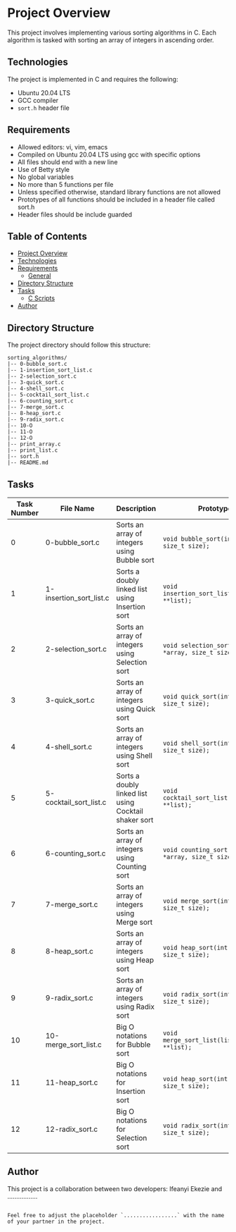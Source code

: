 # Project Overview
This project involves implementing various sorting algorithms in C. Each algorithm is tasked with sorting an array of integers in ascending order.

## Technologies

The project is implemented in C and requires the following:

- Ubuntu 20.04 LTS
- GCC compiler
- `sort.h` header file

## Requirements
- Allowed editors: vi, vim, emacs
- Compiled on Ubuntu 20.04 LTS using gcc with specific options
- All files should end with a new line
- Use of Betty style
- No global variables
- No more than 5 functions per file
- Unless specified otherwise, standard library functions are not allowed
- Prototypes of all functions should be included in a header file called sort.h
- Header files should be include guarded

## Table of Contents
- [Project Overview](#project-overview)
- [Technologies](#technologies)
- [Requirements](#requirements)
  - [General](#general)
- [Directory Structure](#directory-structure)
- [Tasks](#tasks)
  - [C Scripts](#c-scripts)
- [Author](#author)


## Directory Structure

The project directory should follow this structure:

```
sorting_algorithms/
|-- 0-bubble_sort.c
|-- 1-insertion_sort_list.c
|-- 2-selection_sort.c
|-- 3-quick_sort.c
|-- 4-shell_sort.c
|-- 5-cocktail_sort_list.c
|-- 6-counting_sort.c
|-- 7-merge_sort.c
|-- 8-heap_sort.c
|-- 9-radix_sort.c
|-- 10-O
|-- 11-O
|-- 12-O
|-- print_array.c
|-- print_list.c
|-- sort.h
|-- README.md
```

## Tasks

| Task Number | File Name                | Description                                            | Prototype                          |
|-------------|--------------------------|--------------------------------------------------------|------------------------------------|
| 0           | 0-bubble_sort.c          | Sorts an array of integers using Bubble sort           | `void bubble_sort(int *array, size_t size);` |
| 1           | 1-insertion_sort_list.c  | Sorts a doubly linked list using Insertion sort        | `void insertion_sort_list(listint_t **list);` |
| 2           | 2-selection_sort.c       | Sorts an array of integers using Selection sort        | `void selection_sort(int *array, size_t size);` |
| 3           | 3-quick_sort.c           | Sorts an array of integers using Quick sort            | `void quick_sort(int *array, size_t size);` |
| 4           | 4-shell_sort.c           | Sorts an array of integers using Shell sort            | `void shell_sort(int *array, size_t size);` |
| 5           | 5-cocktail_sort_list.c   | Sorts a doubly linked list using Cocktail shaker sort  | `void cocktail_sort_list(listint_t **list);` |
| 6           | 6-counting_sort.c        | Sorts an array of integers using Counting sort         | `void counting_sort(int *array, size_t size);` |
| 7           | 7-merge_sort.c           | Sorts an array of integers using Merge sort            | `void merge_sort(int *array, size_t size);` |
| 8           | 8-heap_sort.c            | Sorts an array of integers using Heap sort             | `void heap_sort(int *array, size_t size);` |
| 9           | 9-radix_sort.c           | Sorts an array of integers using Radix sort            | `void radix_sort(int *array, size_t size);` |
| 10          | 10-merge_sort_list.c     | Big O notations for Bubble sort                        | `void merge_sort_list(listint_t **list);` |
| 11          | 11-heap_sort.c           | Big O notations for Insertion sort                     | `void heap_sort(int *array, size_t size);` |
| 12          | 12-radix_sort.c          | Big O notations for Selection sort                     | `void radix_sort(int *array, size_t size);` |


## Author

This project is a collaboration between two developers: Ifeanyi Ekezie and .................
```

Feel free to adjust the placeholder `.................` with the name of your partner in the project.
